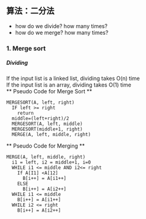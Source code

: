 ## 算法：二分法
- how do we divide? how many times?
- how do we merge? how many times?
### 1. Merge sort
##### Dividing
If the input list is a linked list, dividing takes O(n) time<br>
If the input list is an array, dividing takes O(1) time<br>
** Pseudo Code for Merge Sort **
```{c}
MERGESORT(A, left, right)
  IF left >= right
    return
  middle=(left+right)/2
  MERGESORT(A, left, middle)
  MERGESORT(middle+1, right)
  MERGE(A, left, middle, right)
```
** Pseudo Code for Merging **
```{c}
MERGE(A, left, middle, right)
  i1 = left, i2 = middle+1, i=0
  WHILE i1 <= middle AND i2<= right
    If A[I1] <A[12]
      B[i++] = A[i1++]
    ELSE
      B[i++] = A[i2++]
  WHILE i1 <= middle
    B[i++] = A[i1++]
  WHILE i2 <= right
    B[i++] = A[i2++]
```
